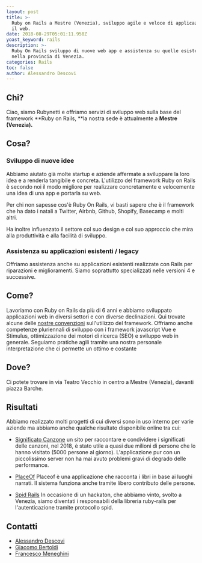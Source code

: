 ```yaml
---
layout: post
title: >-
  Ruby on Rails a Mestre (Venezia), sviluppo agile e veloce di applicazioni per
  il web.
date: 2018-08-29T05:01:11.958Z
yoast_keyword: rails
description: >-
  Ruby On Rails sviluppo di nuove web app e assistenza su quelle esistenti 
  nella provincia di Venezia.
categories: Rails
toc: false
author: Alessandro Descovi
---
```

## Chi?

Ciao, siamo Rubynetti e offriamo servizi di sviluppo web sulla base del framework **Ruby on Rails, **la nostra sede è attualmente a **Mestre (Venezia).**

## Cosa?

### Sviluppo di nuove idee

Abbiamo aiutato già molte startup e aziende affermate a sviluppare la loro idea e a renderla tangibile e concreta.
L'utilizzo del framework Ruby on Rails è secondo noi il modo migliore per realizzare concretamente e velocemente una idea di una app e portarla su web.

Per chi non sapesse cos'è Ruby On Rails, vi basti sapere che è il framework che ha dato i natali a Twitter, Airbnb, Github, Shopify, Basecamp e molti altri.

Ha inoltre influenzato il settore col suo design e col suo approccio che mira alla produttività e alla facilità di sviluppo.

### Assistenza su applicazioni esistenti / legacy

Offriamo assistenza anche su applicazioni esistenti realizzate con Rails per riparazioni e miglioramenti.
Siamo soprattutto specializzati nelle versioni 4 e successive.

## Come?

Lavoriamo con Ruby on Rails da più di 6 anni e abbiamo sviluppato applicazioni web in diversi settori e con diverse declinazioni.
Qui trovate alcune delle [nostre convenzioni](https://www.rubynetti.it/it/convenzioni-rails/) sull'utilizzo del framework.
Offriamo anche competenze pluriennali di sviluppo con i framework javascript Vue e Stimulus, ottimizzazione dei motori di ricerca (SEO) e sviluppo web in generale.
Seguiamo pratiche agili tramite una nostra personale interpretazione che ci permette un ottimo e costante

## Dove?

Ci potete trovare in via Teatro Vecchio in centro a Mestre (Venezia), davanti piazza Barche.

## Risultati

Abbiamo realizzato molti progetti di cui diversi sono in uso interno per varie aziende ma abbiamo anche qualche risultato disponibile online tra cui:

- [Significato Canzone](https://significatocanzone.it/) un sito per raccontare e condividere i significati delle canzoni, nel 2018, è stato utile a quasi due milioni di persone che lo hanno visitato (5000 persone al giorno). L'applicazione pur con un piccolissimo server non ha mai avuto problemi gravi di degrado delle performance.

- [PlaceOf](http://placeof.it/it/welcome/intro) Placeof è una applicazione che racconta i libri in base ai luoghi narrati. Il sistema funziona anche tramite libero contributo delle persone.

- [Spid Rails](https://github.com/italia/spid-rails) In occasione di un hackaton, che abbiamo vinto, svolto a Venezia, siamo diventati i responsabili della libreria ruby-rails per l'autenticazione tramite protocollo spid.

## Contatti

- [Alessandro Descovi](alessandro@venezia86.it)
- [Giacomo Bertoldi](giacomo@venezia86.it)
- [Francesco Meneghini](francesco@venezia86.it)
